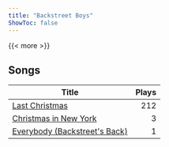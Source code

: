 ```yaml
---
title: "Backstreet Boys"
ShowToc: false
---
```


{{< more >}}

## Songs
Title | Plays 
----- | -----: 
[Last Christmas](/songs/last-christmas) | 212
[Christmas in New York](/songs/christmas-in-new-york) | 3
[Everybody (Backstreet's Back)](/songs/everybody-backstreets-back) | 1

